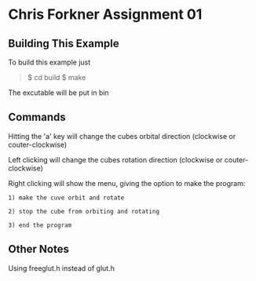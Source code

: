 Chris Forkner Assignment 01
========================================

Building This Example
---------------------

To build this example just 

>$ cd build 
>$ make

The excutable will be put in bin

Commands
--------

Hitting the 'a' key will change the cubes orbital direction (clockwise or couter-clockwise)

Left clicking will change the cubes rotation direction (clockwise or couter-clockwise)

Right clicking will show the menu, giving the option to make the program:

    1) make the cuve orbit and rotate

    2) stop the cube from orbiting and rotating

    3) end the program

Other Notes
-----------

Using freeglut.h instead of glut.h

